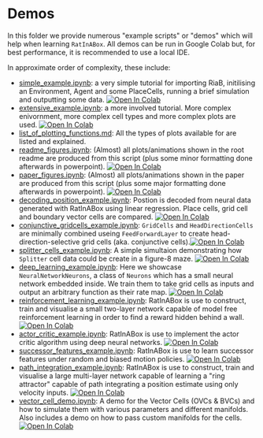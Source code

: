 # Demos

In this folder we provide numerous "example scripts" or "demos" which will help when learning `RatInABox`. 
All demos can be run in Google Colab but, for best performance, it is recommended to use a local IDE. 

In approximate order of complexity, these include:
* [simple_example.ipynb](./simple_example.ipynb): a very simple tutorial for importing RiaB, initilising an Environment, Agent and some PlaceCells, running a brief simulation and outputting some data. [![Open In Colab](https://colab.research.google.com/assets/colab-badge.svg)](https://colab.research.google.com/github/RatInABox-Lab/RatInABox/blob/main/demos/simple_example.ipynb)
* [extensive_example.ipynb](./extensive_example.ipynb): a more involved tutorial. More complex enivornment, more complex cell types and more complex plots are used. [![Open In Colab](https://colab.research.google.com/assets/colab-badge.svg)](https://colab.research.google.com/github/RatInABox-Lab/RatInABox/blob/main/demos/extensive_example.ipynb)
* [list_of_plotting_functions.md](./list_of_plotting_fuctions.md): All the types of plots available for are listed and explained. 
* [readme_figures.ipynb](./readme_figures.ipynb): (Almost) all plots/animations shown in the root readme are produced from this script (plus some minor formatting done afterwards in powerpoint). [![Open In Colab](https://colab.research.google.com/assets/colab-badge.svg)](https://colab.research.google.com/github/RatInABox-Lab/RatInABox/blob/main/demos/readme_figures.ipynb)
* [paper_figures.ipynb](./paper_figures.ipynb): (Almost) all plots/animations shown in the paper are produced from this script (plus some major formatting done afterwards in powerpoint). [![Open In Colab](https://colab.research.google.com/assets/colab-badge.svg)](https://colab.research.google.com/github/RatInABox-Lab/RatInABox/blob/main/demos/paper_figures.ipynb)
* [decoding_position_example.ipynb](./decoding_position_example.ipynb): Postion is decoded from neural data generated with RatInABox using linear regression. Place cells, grid cell and boundary vector cells are compared. [![Open In Colab](https://colab.research.google.com/assets/colab-badge.svg)](https://colab.research.google.com/github/RatInABox-Lab/RatInABox/blob/main/demos/decoding_position_example.ipynb)
* [conjunctive_gridcells_example.ipynb](./conjunctive_gridcells_example.ipynb): `GridCells` and `HeadDirectionCells` are minimally combined useing `FeedForwardLayer` to create head-direction-selective grid cells (aka. conjunctive cells).[![Open In Colab](https://colab.research.google.com/assets/colab-badge.svg)](https://colab.research.google.com/github/RatInABox-Lab/RatInABox/blob/main/demos/conjunctive_gridcells_example.ipynb)
* [splitter_cells_example.ipynb](./splitter_cells_example.ipynb): A simple simultaion demonstrating how `Splitter` cell data could be create in a figure-8 maze. [![Open In Colab](https://colab.research.google.com/assets/colab-badge.svg)](https://colab.research.google.com/github/RatInABox-Lab/RatInABox/blob/main/demos/splitter_cell_example.ipynb)
* [deep_learning_example.ipynb](./deep_learning_example.ipynb): Here we showcase `NeuralNetworkNeurons`, a class of `Neurons` which has a small neural network embedded inside. We train them to take grid cells as inputs and output an arbitrary function as their rate map. [![Open In Colab](https://colab.research.google.com/assets/colab-badge.svg)](https://colab.research.google.com/github/RatInABox-Lab/RatInABox/blob/main/demos/deep_learning_example.ipynb)
* [reinforcement_learning_example.ipynb](./reinforcement_learning_example.ipynb): RatInABox is use to construct, train and visualise a small two-layer network capable of model free reinforcement learning in order to find a reward hidden behind a wall. [![Open In Colab](https://colab.research.google.com/assets/colab-badge.svg)](https://colab.research.google.com/github/RatInABox-Lab/RatInABox/blob/main/demos/reinforcement_learning_example.ipynb) 
* [actor_critic_example.ipynb](./actor_critic_example.ipynb): RatInABox is use to implement the actor critic algorithm using deep neural networks. [![Open In Colab](https://colab.research.google.com/assets/colab-badge.svg)](https://colab.research.google.com/github/RatInABox-Lab/RatInABox/blob/main/demos/actor_critic_example.ipynb) 
* [successor_features_example.ipynb](./successor_features_example.ipynb): RatInABox is use to learn successor features under random and biased motion policies. [![Open In Colab](https://colab.research.google.com/assets/colab-badge.svg)](https://colab.research.google.com/github/RatInABox-Lab/RatInABox/blob/main/demos/successor_features_example.ipynb) 
* [path_integration_example.ipynb](./path_integration_example.ipynb): RatInABox is use to construct, train and visualise a large multi-layer network capable of learning a "ring attractor" capable of path integrating a position estimate using only velocity inputs. [![Open In Colab](https://colab.research.google.com/assets/colab-badge.svg)](https://colab.research.google.com/github/RatInABox-Lab/RatInABox/blob/main/demos/path_integration_example.ipynb)
* [vector_cell_demo.ipynb](./vector_cell_demo.ipynb): A demo for the Vector Cells (OVCs & BVCs) and how to simulate them with various parameters and different manifolds. Also includes a demo on how to pass custom manifolds for the cells. [![Open In Colab](https://colab.research.google.com/assets/colab-badge.svg)](https://colab.research.google.com/github/RatInABox-Lab/RatInABox/blob/main/demos/vector_cell_demo.ipynb)


